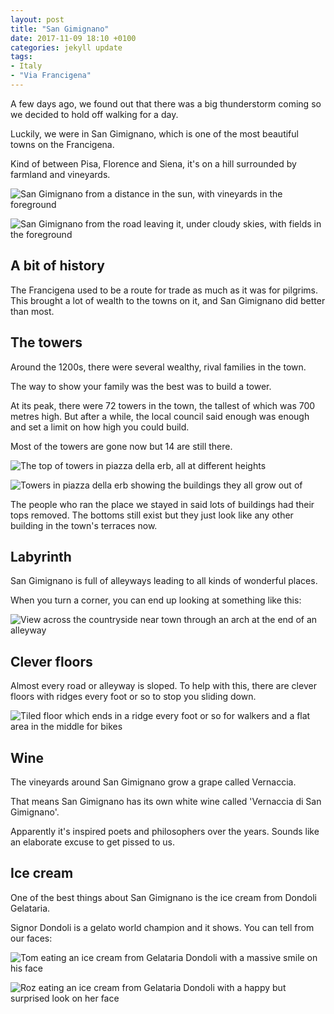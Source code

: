 ```yaml
---
layout: post
title: "San Gimignano"
date: 2017-11-09 18:10 +0100
categories: jekyll update
tags:
- Italy
- "Via Francigena"
---
```


A few days ago, we found out that there was a big thunderstorm coming so we decided to hold off walking for a day.

Luckily, we were in San Gimignano, which is one of the most beautiful towns on the Francigena.

Kind of between Pisa, Florence and Siena, it's on a hill surrounded by farmland and vineyards.

![San Gimignano from a distance in the sun, with vineyards in the foreground](https://github.com/tombye/trexit/raw/gh-pages/assets/images/san-gimignano-from-afar-sunny.jpg)

![San Gimignano from the road leaving it, under cloudy skies, with fields in the foreground](https://github.com/tombye/trexit/raw/gh-pages/assets/images/san-gimignano-from-afar-cloudy.jpg)

## A bit of history

The Francigena used to be a route for trade as much as it was for pilgrims. This brought a lot of wealth to the towns on it, and San Gimignano did better than most.

## The towers

Around the 1200s, there were several wealthy, rival families in the town.

The way to show your family was the best was to build a tower. 

At its peak, there were 72 towers in the town, the tallest of which was 700 metres high. But after a while, the local council said enough was enough and set a limit on how high you could build.

Most of the towers are gone now but 14 are still there.

![The top of towers in piazza della erb, all at different heights](https://github.com/tombye/trexit/raw/gh-pages/assets/images/san-gimignano-top-of-towers.jpg)

![Towers in piazza della erb showing the buildings they all grow out of](https://github.com/tombye/trexit/raw/gh-pages/assets/images/san-gimignano-bottom-of-towers.jpg)

The people who ran the place we stayed in said lots of buildings had their tops removed. The bottoms still exist but they just look like any other building in the town's terraces now.

## Labyrinth

San Gimignano is full of alleyways leading to all kinds of wonderful places.

When you turn a corner, you can end up looking at something like this:

![View across the countryside near town through an arch at the end of an alleyway](https://github.com/tombye/trexit/raw/gh-pages/assets/images/end-of-alleyway-with-view-san-gimignano.jpg)

## Clever floors

Almost every road or alleyway is sloped. To help with this, there are clever floors with ridges every foot or so to stop you sliding down.

![Tiled floor which ends in a ridge every foot or so for walkers and a flat area in the middle for bikes](https://github.com/tombye/trexit/raw/gh-pages/assets/images/san-gimignano-alleyway-with-ridged-floor.jpg)

## Wine

The vineyards around San Gimignano grow a grape called Vernaccia.

That means San Gimignano has its own white wine called 'Vernaccia di San Gimignano'.

Apparently it's inspired poets and philosophers over the years. Sounds like an elaborate excuse to get pissed to us.

## Ice cream

One of the best things about San Gimignano is the ice cream from Dondoli Gelataria.

Signor Dondoli is a gelato world champion and it shows. You can tell from our faces:

![Tom eating an ice cream from Gelataria Dondoli with a massive smile on his face](https://github.com/tombye/trexit/raw/gh-pages/assets/images/tom-eating-ice-cream-happily.jpg)

![Roz eating an ice cream from Gelataria Dondoli with a happy but surprised look on her face](https://github.com/tombye/trexit/raw/gh-pages/assets/images/roz-eating-dondoli-ice-cream.jpg)
